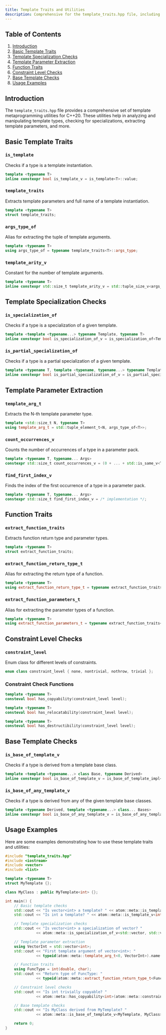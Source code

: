 ```yaml
---
title: Template Traits and Utilities
description: Comprehensive for the template_traits.hpp file, including utilities for analyzing and manipulating template types, checking specializations, extracting template parameters, and function traits in C++20.
---
```


## Table of Contents

1. [Introduction](#introduction)
2. [Basic Template Traits](#basic-template-traits)
3. [Template Specialization Checks](#template-specialization-checks)
4. [Template Parameter Extraction](#template-parameter-extraction)
5. [Function Traits](#function-traits)
6. [Constraint Level Checks](#constraint-level-checks)
7. [Base Template Checks](#base-template-checks)
8. [Usage Examples](#usage-examples)

## Introduction

The `template_traits.hpp` file provides a comprehensive set of template metaprogramming utilities for C++20. These utilities help in analyzing and manipulating template types, checking for specializations, extracting template parameters, and more.

## Basic Template Traits

### `is_template`

Checks if a type is a template instantiation.

```cpp
template <typename T>
inline constexpr bool is_template_v = is_template<T>::value;
```

### `template_traits`

Extracts template parameters and full name of a template instantiation.

```cpp
template <typename T>
struct template_traits;
```

### `args_type_of`

Alias for extracting the tuple of template arguments.

```cpp
template <typename T>
using args_type_of = typename template_traits<T>::args_type;
```

### `template_arity_v`

Constant for the number of template arguments.

```cpp
template <typename T>
inline constexpr std::size_t template_arity_v = std::tuple_size_v<args_type_of<T>>;
```

## Template Specialization Checks

### `is_specialization_of`

Checks if a type is a specialization of a given template.

```cpp
template <template <typename...> typename Template, typename T>
inline constexpr bool is_specialization_of_v = is_specialization_of<Template, T>::value;
```

### `is_partial_specialization_of`

Checks if a type is a partial specialization of a given template.

```cpp
template <typename T, template <typename, typename...> typename Template>
inline constexpr bool is_partial_specialization_of_v = is_partial_specialization_of<T, Template>::value;
```

## Template Parameter Extraction

### `template_arg_t`

Extracts the N-th template parameter type.

```cpp
template <std::size_t N, typename T>
using template_arg_t = std::tuple_element_t<N, args_type_of<T>>;
```

### `count_occurrences_v`

Counts the number of occurrences of a type in a parameter pack.

```cpp
template <typename T, typename... Args>
constexpr std::size_t count_occurrences_v = (0 + ... + std::is_same_v<T, Args>);
```

### `find_first_index_v`

Finds the index of the first occurrence of a type in a parameter pack.

```cpp
template <typename T, typename... Args>
constexpr std::size_t find_first_index_v = /* implementation */;
```

## Function Traits

### `extract_function_traits`

Extracts function return type and parameter types.

```cpp
template <typename T>
struct extract_function_traits;
```

### `extract_function_return_type_t`

Alias for extracting the return type of a function.

```cpp
template <typename T>
using extract_function_return_type_t = typename extract_function_traits<T>::return_type;
```

### `extract_function_parameters_t`

Alias for extracting the parameter types of a function.

```cpp
template <typename T>
using extract_function_parameters_t = typename extract_function_traits<T>::parameter_types;
```

## Constraint Level Checks

### `constraint_level`

Enum class for different levels of constraints.

```cpp
enum class constraint_level { none, nontrivial, nothrow, trivial };
```

### Constraint Check Functions

```cpp
template <typename T>
consteval bool has_copyability(constraint_level level);

template <typename T>
consteval bool has_relocatability(constraint_level level);

template <typename T>
consteval bool has_destructibility(constraint_level level);
```

## Base Template Checks

### `is_base_of_template_v`

Checks if a type is derived from a template base class.

```cpp
template <template <typename...> class Base, typename Derived>
inline constexpr bool is_base_of_template_v = is_base_of_template_impl<Base, Derived>::value;
```

### `is_base_of_any_template_v`

Checks if a type is derived from any of the given template base classes.

```cpp
template <typename Derived, template <typename...> class... Bases>
inline constexpr bool is_base_of_any_template_v = is_base_of_any_template<Derived, Bases...>::value;
```

## Usage Examples

Here are some examples demonstrating how to use these template traits and utilities:

```cpp
#include "template_traits.hpp"
#include <iostream>
#include <vector>
#include <list>

template <typename T>
struct MyTemplate {};

class MyClass : public MyTemplate<int> {};

int main() {
    // Basic template checks
    std::cout << "Is vector<int> a template? " << atom::meta::is_template_v<std::vector<int>> << std::endl;
    std::cout << "Is int a template? " << atom::meta::is_template_v<int> << std::endl;

    // Template specialization checks
    std::cout << "Is vector<int> a specialization of vector? "
              << atom::meta::is_specialization_of_v<std::vector, std::vector<int>> << std::endl;

    // Template parameter extraction
    using VectorInt = std::vector<int>;
    std::cout << "First template argument of vector<int>: "
              << typeid(atom::meta::template_arg_t<0, VectorInt>).name() << std::endl;

    // Function traits
    using FuncType = int(double, char);
    std::cout << "Return type of FuncType: "
              << typeid(atom::meta::extract_function_return_type_t<FuncType>).name() << std::endl;

    // Constraint level checks
    std::cout << "Is int trivially copyable? "
              << atom::meta::has_copyability<int>(atom::meta::constraint_level::trivial) << std::endl;

    // Base template checks
    std::cout << "Is MyClass derived from MyTemplate? "
              << atom::meta::is_base_of_template_v<MyTemplate, MyClass> << std::endl;

    return 0;
}
```
